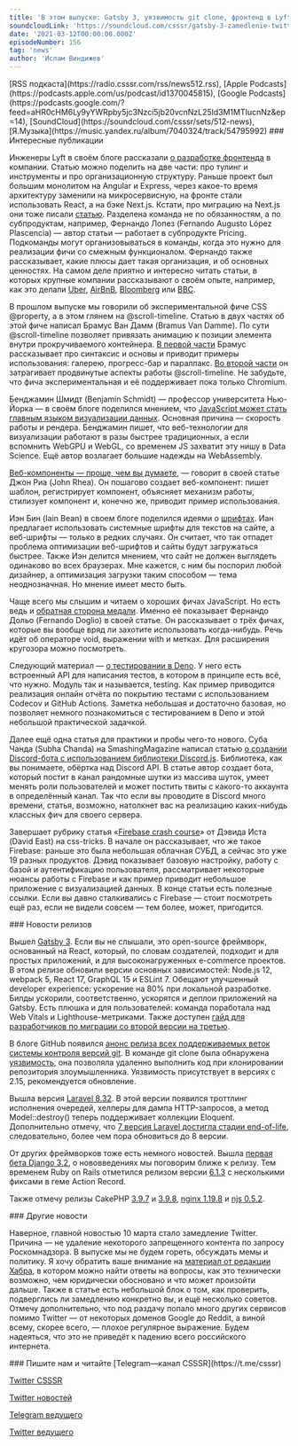 ```yaml
---
title: 'В этом выпуске: Gatsby 3, уязвимость git clone, фронтенд в Lyft, @scroll-timeline, crash course по Firebase и замедление Twitter.'
soundcloudLink: 'https://soundcloud.com/csssr/gatsby-3-zamedlenie-twitter-uyazvimost-git-clone-frontend-v-lyft-scroll-timeline-firebase-101'
date: '2021-03-12T00:00:00.000Z'
episodeNumber: 156
tag: 'news'
author: 'Ислам Виндижев'
---
```


<Note>
  [RSS подкаста](https://radio.csssr.com/rss/news512.rss), [Apple Podcasts](https://podcasts.apple.com/us/podcast/id1370045815), [Google Podcasts](https://podcasts.google.com/?feed=aHR0cHM6Ly9yYWRpby5jc3Nzci5jb20vcnNzL25ld3M1MTIucnNz&ep=14), [SoundCloud](https://soundcloud.com/csssr/sets/512-news), [Я.Музыка](https://music.yandex.ru/album/7040324/track/54795992)
</Note>

<ParagraphWithImage imageName="manWithLaptop" imageSide="right">
  ### Интересные публикации

Инженеры Lyft в своём блоге рассказали [о разработке фронтенда](https://eng.lyft.com/frontend-at-lyft-an-overview-f934c1524370) в компании. Статью можно поделить на две части: про тулинг и инструменты и про организационную структуру. Раньше проект был большим монолитом на Angular и Express, через какое-то время архитектуру заменили на микросервисную, на фронте стали использовать React, а на бэке Next.js. Кстати, про миграцию на Next.js они тоже писали [статью](https://eng.lyft.com/changing-lanes-how-lyft-is-migrating-100-frontend-microservices-to-next-js-42199aaebd5f). Разделена команда не по обязанностям, а по субпродуктам, например, Фернандо Лопез (Fernando Augusto López Plascencia) — автор статьи — работает в субпродукте Pricing. Подкоманды могут организовываться в команды, когда это нужно для реализации фичи со смежным функционалом. Фернандо также рассказывает, какие плюсы дает такая организация, и об основных ценностях. На самом деле приятно и интересно читать статьи, в которых крупные компании рассказывают о своём опыте, например, как это делали [Uber](https://eng.uber.com/fusionjs/), [AirBnB](https://medium.com/airbnb-engineering/react-native-at-airbnb-f95aa460be1c), [Bloomberg](https://www.techatbloomberg.com/blog/10-insights-adopting-typescript-at-scale/) или [BBC](https://medium.com/bbc-design-engineering/bbc-world-service-web-performance-26b08f7abfcc).
</ParagraphWithImage>

В прошлом выпуске мы говорили об экспериментальной фиче CSS @property, а в этом глянем на @scroll-timeline. Статью в двух частях об этой фиче написал Брамус Ван Дамм (Bramus Van Damme). По сути @scroll-timeline позволяет привязать анимацию к позиции элемента внутри прокручиваемого контейнера. [В первой части](https://www.bram.us/2021/02/23/the-future-of-css-scroll-linked-animations-part-1/) Брамус рассказывает про синтаксис и основы и приводит примеры использования: галерею, прогресс-бар и параллакс. [Во второй части](https://www.bram.us/2021/03/04/the-future-of-css-scroll-linked-animations-part-2/) он затрагивает продвинутые аспекты работы @scroll-timeline. Не забудьте, что фича экспериментальная и её поддерживает пока только Chromium.

Бенджамин Шмидт (Benjamin Schmidt) — профессор университета Нью-Йорка — в своём блоге поделился мнением, что [JavaScript может стать главным языком визуализации данных](http://benschmidt.org/post/2020-01-15/2020-01-15-webgpu/). Основная причина — скорость работы и рендера. Бенджамин пишет, что веб-технологии для визуализации работают в разы быстрее традиционных, а если вспомнить WebGPU и WebGL, со временем JS захватит эту нишу в Data Science. Ещё автор возлагает большие надежды на WebAssembly.

[Веб-компоненты — проще, чем вы думаете](https://css-tricks.com/web-components-are-easier-than-you-think/), — говорит в своей статье Джон Риа (John Rhea). Он пошагово создает веб-компонент: пишет шаблон, регистрирует компонент, объясняет механизм работы, стилизует компонент и, конечно же, приводит пример использования.

Иэн Бин (Iain Bean) в своем блоге поделился идеями о [шрифтах](https://iainbean.com/posts/2021/system-fonts-dont-have-to-be-ugly/). Иан предлагает использовать системные шрифты для текстов на сайте, а веб-шрифты — только в редких случаях. Он считает, что так отпадет проблема оптимизации веб-шрифтов и сайты будут загружаться быстрее. Также Иэн делится мнением, что сайт не должен выглядеть одинаково во всех браузерах. Мне кажется, с ним бы поспорил любой дизайнер, а оптимизация загрузки таким способом — тема неоднозначная. Но мнение имеет место быть.

Чаще всего мы слышим и читаем о хороших фичах JavaScript. Но есть ведь и [обратная сторона медали](https://blog.bitsrc.io/the-dark-side-of-javascript-a-look-at-3-features-you-never-want-to-use-83b6f0b3804b). Именно её показывает Фернандо Дольо (Fernando Doglio) в своей статье. Он рассказывает о трёх фичах, которые вы  вообще вряд ли захотите использовать когда-нибудь. Речь идёт об операторе void, выражении with и метках. Для расширения кругозора можно посмотреть.

Следующий материал — [о тестировании в Deno](https://dev.to/talentlessguy/coverage-in-deno-with-codecov-and-github-actions-56jo). У него есть встроенный API для написания тестов, в котором в принципе есть всё, что нужно. Модуль так и называется, testing. Как пример приводится реализация онлайн отчёта по покрытию тестами с использованием Codecov и GitHub Actions. Заметка небольшая и достаточно базовая, но позволяет немного познакомиться с тестированием в Deno и этой небольшой практической задачкой.

Далее ещё одна статья для практики и пробы чего-то нового. Суба Чанда (Subha Chanda) на SmashingMagazine написал статью [о создании Discord-бота с использованием библиотеки Discord.js](https://www.smashingmagazine.com/2021/02/building-discord-bot-discordjs/). Библиотека, как вы понимаете, обёртка над Discord API. В статье автор создает бота, который постит в канал рандомные шутки из массива шуток, умеет менять роли пользователей и может постить твиты с какого-то аккаунта в определённый канал. Так что если вы проводите в Discord много времени, статья, возможно, натолкнет вас на реализацию каких-нибудь классных фич для своего сервера.

Завершает рубрику статья «[Firebase crash course](https://css-tricks.com/firebase-crash-course/)» от Дэвида Иста (David East) на css-tricks. В начале он рассказывает, что же такое Firebase: раньше это была небольшая облачная СУБД, а сейчас это уже 19 разных продуктов. Дэвид показывает базовую настройку, работу с базой и аутентификацию пользователя, рассматривает некоторые нюансы работы с Firebase и как пример приводит небольшое приложение с визуализацией данных. В конце статьи есть полезные ссылки. Если вы давно сталкивались с Firebase — стоит посмотреть ещё раз, если не видели совсем — тем более, может, пригодится.

<ParagraphWithImage imageName="laptopNews" imageSide="right">
  ### Новости релизов

Вышел [Gatsby 3](https://www.gatsbyjs.com/blog/gatsby-v3/). Если вы не слышали, это open-source фреймворк, основанный на React, который, по словам создателей, подходит и для простых приложений, и для высоконагруженных e-commerce проектов. В этом релизе обновили версии основных зависимостей: Node.js 12, webpack 5, React 17, GraphQL 15 и ESLint 7. Обещают улучшенный developer experience: ускорение на 80% при локальной разработке. Билды ускорили, соответственно, ускорятся и деплои приложений на Gatsby. Есть плюшка и для пользователей: команда поработала над Web Vitals и Lighthouse-метриками. Также доступен [гайд для разработчиков по миграции со второй версии на третью](https://www.gatsbyjs.com/docs/reference/release-notes/migrating-from-v2-to-v3).
</ParagraphWithImage>

В блоге GitHub появился [анонс релиза всех поддерживаемых веток системы контроля версий git](https://github.blog/2021-03-09-git-clone-vulnerability-announced/). В команде git clone была обнаружена [уязвимость](https://github.com/git/git/security/advisories/GHSA-8prw-h3cq-mghm), она позволяла удаленно выполнить код при клонировании репозитория злоумышленника. Уязвимость присутствует в версиях с 2.15, рекомендуется обновление.

Вышла версия [Laravel 8.32](https://laravel-news.com/laravel-8-32-0). В этой версии появился троттлинг исполнения очередей, хелперы для дампа HTTP-запросов, а метод Model::destroy() теперь поддерживает коллекции Eloquent. Дополнительно отмечу, что [7 версия Laravel достигла стадии end-of-life](https://laravel-news.com/laravel-7-end-of-life), следовательно, более чем пора обновиться до 8 версии.

От других фреймворков тоже есть немного новостей. Вышла [первая бета Django 3.2](https://www.djangoproject.com/weblog/2021/feb/19/django-32-beta-1-released/), о нововведениях мы поговорим ближе к релизу. Тем временем Ruby on Rails отметился релизом версии [6.1.3](https://weblog.rubyonrails.org/2021/2/17/Rails-6-1-3-has-been-released/) с несколькими фиксами в геме Action Record.

Также отмечу релизы CakePHP [3.9.7](https://github.com/cakephp/cakephp/releases/tag/3.9.7) и [3.9.8](https://github.com/cakephp/cakephp/releases/tag/3.9.8), [nginx 1.19.8](http://nginx.org/en/CHANGES) и [njs 0.5.2](http://nginx.org/en/docs/njs/changes.html#njs0.5.2).

<ParagraphWithImage imageName="laptopDialog" imageSide="right">
  ### Другие новости

Наверное, главной новостью 10 марта стало замедление Twitter. Причина — не удаление некоторого запрещенного контента по запросу Роскомнадзора. В выпуске мы не будем гореть, обсуждать мемы и политику. Я хочу обратить ваше внимание на [материал от редакции Хабра](https://habr.com/ru/post/546422/), в котором можно найти ответы на вопросы, как это технически возможно, чем юридически обосновано и что может произойти дальше. Также в статье есть небольшой блок о том, как проверить, подверглись ли замедлению конкретно вы, и ещё несколько советов. Отмечу дополнительно, что под раздачу попало много других сервисов помимо Twitter — от некоторых доменов Google до Reddit, а виной всему, скорее всего, — плохое регулярное выражение. Будем надеяться, что это не приведёт к падению всего российского интернета.
</ParagraphWithImage>

<Note>
  ### Пишите нам и читайте
  [Telegram—канал CSSSR](https://t.me/csssr)

  [Twitter CSSSR](https://twitter.com/csssr_dev)

  [Twitter новостей](https://twitter.com/csssr_news)

  [Telegram ведущего](https://t.me/Vindizh)

  [Twitter ведущего](https://twitter.com/Vindizh)
</Note>
